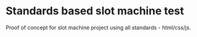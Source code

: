 # Standards based slot machine test
Proof of concept for slot machine project using all standards - html/css/js.